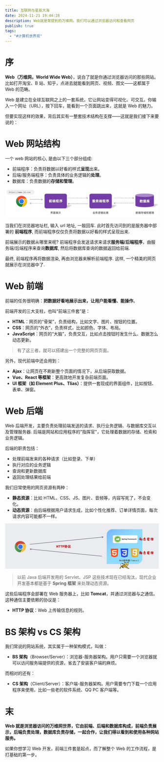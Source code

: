 ```yaml
---
title: 互联网与星辰大海
date: 2024-11-21 19:44:28
description: Web就是常提到的万维网，我们可以通过浏览器访问和查看网页
publish: true
tags:
  - "#计算机世界观"
---
```


# 序

**Web（万维网，World Wide Web）**，说白了就是你通过浏览器访问的那些网站。比如打开淘宝、B 站、知乎，点进去就能看到网页、视频、图文——这都属于 Web 的范畴。

Web 是建立在全球互联网之上的一套系统，它让网站变得可视化、可交互。你输入一个网址（URL），按下回车，能看到一个页面跳出来，这就是 Web 的魅力。

但要实现这样的效果，背后其实有一整套技术结构在支撑——这就是我们接下来要说的：

# Web 网站结构

一个 web 网站的核心, 是由以下三个部分组成:

- 前端程序：负责将数据以好看的样式**呈现**出来。
- 后端/服务端程序：负责具体的业务逻辑的**处理**。
- 数据库：负责数据的**存储和管理**。

![](../public/images/文章资源/互联网与星辰大海/file-20250611230049938.jpg)

当我们在浏览器地址栏, 输入 url 地址, 一敲回车.
此时首先访问到的是服务器中部署的 **前端程序**, 而前端程序仅仅负责将数据以好看的样式呈现出来.

前端展示的数据从哪里来呢? 前端程序会发送请求来请求**服务端/后端程序**，由服务端/后端程序来查询**数据库**, 然后将数据库查询的数据返回给前端.

最终, 前端程序再将数据渲染, 再由浏览器来解析前端程序.
这样, 一个精美的网页就展示在浏览器中了.

# Web 前端

前端的任务很明确：**把数据好看地展示出来，让用户能看懂、能操作**。

前端开发的三大支柱，也叫“前端三件套”是：

- **HTML**：网页的“骨架”，负责结构，比如文字、图片、按钮的位置。
- **CSS**：网页的“外衣”，负责样式，比如颜色、字体、布局。
- **JavaScript**：网页的“大脑”，负责交互，比如点击按钮时发生什么、数据怎么动态更新。

> 有了这三者，就可以搭建出一个完整的网页页面。

另外，现代前端中还会用到：

- **Ajax**：让网页在不刷新整个页面的情况下，从后端获取数据。
- **Vue、React 等框架**：更高效地开发复杂前端页面。
- **UI 框架（如 Element Plus、Tlias）**：提供一套现成的界面组件，比如按钮、表单、弹窗。

# Web 后端

Web 后端开发，主要负责处理前端发送的请求、执行业务逻辑、与数据库交互以及管理服务器.
后端是网站和应用程序的"指挥官"，它处理着数据的存储、检索和业务逻辑。

后端的职责包括：

- 处理前端发来的各种请求（比如登录、下单）
- 执行对应的业务逻辑
- 查询和更新数据库
- 返回处理结果给前端

我们日常使用的网页资源有两种：

- **静态资源**：比如 HTML、CSS、JS、图片、音频等，内容写死了，不会变化。
- **动态资源**：由后端根据用户请求生成，比如个性化推荐、订单详情页面，每次请求内容可能都不一样。

![](../public/images/文章资源/互联网与星辰大海/file-20250611230101428.jpg)

> 以前 Java 后端开发用的 Servlet、JSP 这些技术现在已经淘汰，现代企业开发基本都是基于 **Spring 框架** 来处理动态资源。

这些后端程序会部署在 Web 服务器上，比如 **Tomcat**，并通过浏览器与之通信。这种通信主要依赖的协议是：

- **HTTP 协议**：Web 上传输信息的规则。

# BS 架构 vs CS 架构

我们常说的网站系统，其实属于一种架构模式，叫做：

- **BS 架构**（Browser/Server）：浏览器-服务器架构。用户只需要一个浏览器就可以访问服务端提供的资源，省去了安装客户端的麻烦。

而相对的还有：

- **CS 架构**（Client/Server）：客户端-服务器架构。用户需要专门下载一个应用程序来使用，比如一些老的软件系统、QQ PC 客户端等。

# 末

**Web 就是浏览器访问的万维网世界，它由前端、后端和数据库构成，前端负责展示，后端负责处理，数据库负责存储，一起合作，让我们得以看到和使用各种网站服务。**

如果你想学习 Web 开发，前端三件套是起点，而了解整个 Web 的工作流程，是打基础的第一步。
